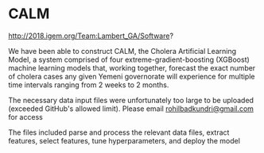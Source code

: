 # CALM
http://2018.igem.org/Team:Lambert_GA/Software?

We have been able to construct CALM, the Cholera Artificial Learning Model, a system comprised of four extreme-gradient-boosting (XGBoost) machine learning models that, working together, forecast the exact number of cholera cases any given Yemeni governorate will experience for multiple time intervals ranging from 2 weeks to 2 months.

The necessary data input files were unfortunately too large to be uploaded (exceeded GitHub's allowed limit). Please email rohilbadkundri@gmail.com for access

The files included parse and process the relevant data files, extract features, select features, tune hyperparameters, and deploy the model
